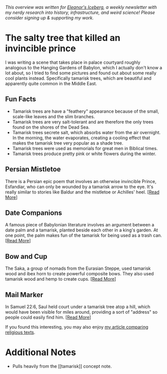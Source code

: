 <cite>This overview was written for [Eleanor's Iceberg](http://newsletter.eleanorkonik.com/), a weekly newsletter with my nerdy research into history, infrastructure, and weird science! Please consider signing up & supporting my work.</cite>

# The salty tree that killed an invincible prince

I was writing a scene that takes place in palace courtyard roughly analogous to the Hanging Gardens of Babylon, which I actually don't know a lot about, so I tried to find some pictures and found out about some really cool plants instead. Specifically tamarisk trees, which are beautiful and apparently quite common in the Middle East.

## Fun Facts

-   Tamarisk trees are have a "feathery" appearance because of the small, scale-like leaves and the slim branches.
-   Tamarisk trees are very salt-tolerant and are therefore the only trees found on the shores of the Dead Sea.  
-   Tamarisk trees secrete salt, which absorbs water from the air overnight. In the morning, the water evaporates, creating a cooling effect that makes the tamarisk tree very popular as a shade tree.
-   Tamarisk trees were used as memorials for great men in Biblical times.  
-   Tamarisk trees produce pretty pink or white flowers during the winter.  

## Persian Mistletoe

There is a Persian epic poem that involves an otherwise invincible Prince, Esfandiar, who can only be wounded by a tamarisk arrow to the eye. It's really similar to stories like Baldur and the mistletoe or Achilles' heel. \[[Read More](https://iranicaonline.org/articles/esfandiar-1-son-gostasp)\]

## Date Companions

A famous piece of Babylonian literature involves an argument between a date palm and a tamarisk, planted beside each other in a king's garden. At one point, the palm makes fun of the tamarisk for being used as a trash can. \[[Read More](https://doi.org/10.2307/1587050)\]

## Bow and Cup

The Saka, a group of nomads from the Eurasian Steppe, used tamarisk wood and ibex horn to create powerful composite bows. They also used tamarisk wood and hemp to create cups. \[[Read More](https://unesdoc.unesco.org/ark:/48223/pf0000105703)\]

## Mail Marker

In Samuel 22:6, Saul held court under a tamarisk tree atop a hill, which would have been visible for miles around, providing a sort of "address" so people could easily find him. \[[Read More](https://ww2.odu.edu/~lmusselm/plant/bible/tamarix.php)\]

 <div class=infobox>If you found this interesting, you may also enjoy <a href=”https://eleanorkonik.com/religion-war-in-myth-cycles/>my article comparing religious texts</a>.</div>
 
# Additional Notes 

- Pulls heavily from the [[tamarisk]] concept note.
